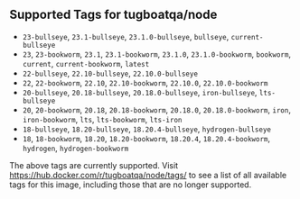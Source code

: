 ## Supported Tags for tugboatqa/node

* `23-bullseye`, `23.1-bullseye`, `23.1.0-bullseye`, `bullseye`, `current-bullseye`
* `23`, `23-bookworm`, `23.1`, `23.1-bookworm`, `23.1.0`, `23.1.0-bookworm`, `bookworm`, `current`, `current-bookworm`, `latest`
* `22-bullseye`, `22.10-bullseye`, `22.10.0-bullseye`
* `22`, `22-bookworm`, `22.10`, `22.10-bookworm`, `22.10.0`, `22.10.0-bookworm`
* `20-bullseye`, `20.18-bullseye`, `20.18.0-bullseye`, `iron-bullseye`, `lts-bullseye`
* `20`, `20-bookworm`, `20.18`, `20.18-bookworm`, `20.18.0`, `20.18.0-bookworm`, `iron`, `iron-bookworm`, `lts`, `lts-bookworm`, `lts-iron`
* `18-bullseye`, `18.20-bullseye`, `18.20.4-bullseye`, `hydrogen-bullseye`
* `18`, `18-bookworm`, `18.20`, `18.20-bookworm`, `18.20.4`, `18.20.4-bookworm`, `hydrogen`, `hydrogen-bookworm`

The above tags are currently supported. Visit https://hub.docker.com/r/tugboatqa/node/tags/ to see a list of all available tags for this image, including those that are no longer supported.
